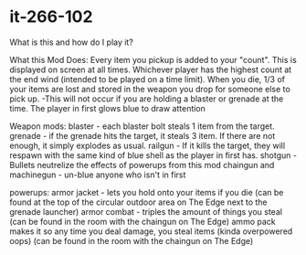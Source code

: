 it-266-102
==========
What is this and how do I play it?

What this Mod Does:
Every item you pickup is added to your "count". This is displayed on screen at all times.
Whichever player has the highest count at the end wind (intended to be played on a time limit).
When you die, 1/3 of your items are lost and stored in the weapon you drop for someone else to pick up.
-This will not occur if you are holding a blaster or grenade at the time.
The player in first glows blue to draw attention

Weapon mods:
blaster - each blaster bolt steals 1 item from the target.
grenade - if the grenade hits the target, it steals 3 item. If there are not enough, it simply explodes as usual.
railgun - If it kills the target, they will respawn with the same kind of blue shell as the player in first has.
shotgun - Bullets neutrelize the effects of powerups from this mod
chaingun and machinegun - un-blue anyone who isn't in first

powerups:
armor jacket - lets you hold onto your items if you die
(can be found at the top of the circular outdoor area on The Edge next to the grenade launcher)
armor combat - triples the amount of things you steal
(can be found in the room with the chaingun on The Edge)
ammo pack makes it so any time you deal damage, you steal items (kinda overpowered oops)
(can be found in the room with the chaingun on The Edge)
